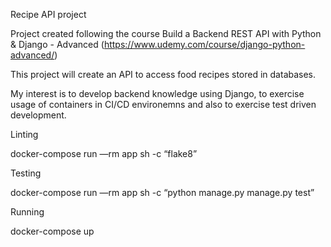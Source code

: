 Recipe API project

Project created following the course Build a Backend REST API with Python & Django - Advanced (https://www.udemy.com/course/django-python-advanced/)

This project will create an API to access food recipes stored in databases.

My interest is to develop backend knowledge using Django, to exercise usage of containers in CI/CD environemns and also to exercise test driven development.

Linting

docker-compose run —rm app sh -c “flake8”

Testing

docker-compose run —rm app sh -c “python manage.py manage.py test”

Running

docker-compose up
